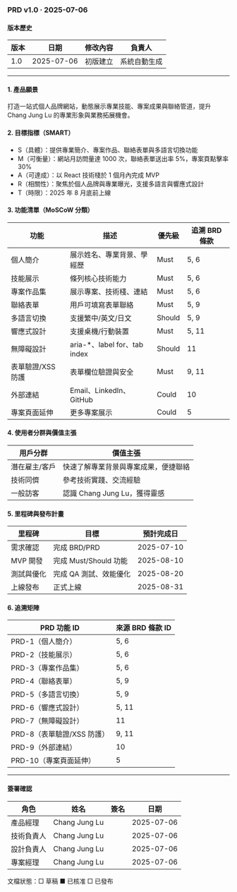### PRD v1.0 ‧ 2025-07-06

#### 版本歷史
| 版本 | 日期 | 修改內容 | 負責人 |
|------|------|----------|--------|
| 1.0  | 2025-07-06 | 初版建立 | 系統自動生成 |

---

#### 1. 產品願景
打造一站式個人品牌網站，動態展示專業技能、專案成果與聯絡管道，提升 Chang Jung Lu 的專業形象與業務拓展機會。

#### 2. 目標指標（SMART）
- S（具體）：提供專業簡介、專案作品、聯絡表單與多語言切換功能
- M（可衡量）：網站月訪問量達 1000 次，聯絡表單送出率 5%，專案頁點擊率 30%
- A（可達成）：以 React 技術棧於 1 個月內完成 MVP
- R（相關性）：聚焦於個人品牌與專業曝光，支援多語言與響應式設計
- T（時限）：2025 年 8 月底前上線

#### 3. 功能清單（MoSCoW 分類）
| 功能 | 描述 | 優先級 | 追溯 BRD 條款 |
|------|------|--------|----------------|
| 個人簡介 | 展示姓名、專業背景、學經歷 | Must | 5, 6 |
| 技能展示 | 條列核心技術能力 | Must | 5, 6 |
| 專案作品集 | 展示專案、技術棧、連結 | Must | 5, 6 |
| 聯絡表單 | 用戶可填寫表單聯絡 | Must | 5, 9 |
| 多語言切換 | 支援繁中/英文/日文 | Should | 5, 9 |
| 響應式設計 | 支援桌機/行動裝置 | Must | 5, 11 |
| 無障礙設計 | aria-*、label for、tab index | Should | 11 |
| 表單驗證/XSS 防護 | 表單欄位驗證與安全 | Must | 9, 11 |
| 外部連結 | Email、LinkedIn、GitHub | Could | 10 |
| 專案頁面延伸 | 更多專案展示 | Could | 5 |

#### 4. 使用者分群與價值主張
| 用戶分群 | 價值主張 |
|----------|----------|
| 潛在雇主/客戶 | 快速了解專業背景與專案成果，便捷聯絡 |
| 技術同儕 | 參考技術實踐、交流經驗 |
| 一般訪客 | 認識 Chang Jung Lu，獲得靈感 |

#### 5. 里程碑與發布計畫
| 里程碑 | 目標 | 預計完成日 |
|--------|------|------------|
| 需求確認 | 完成 BRD/PRD | 2025-07-10 |
| MVP 開發 | 完成 Must/Should 功能 | 2025-08-10 |
| 測試與優化 | 完成 QA 測試、效能優化 | 2025-08-20 |
| 上線發布 | 正式上線 | 2025-08-31 |

#### 6. 追溯矩陣
| PRD 功能 ID | 來源 BRD 條款 ID |
|--------------|------------------|
| PRD-1（個人簡介） | 5, 6 |
| PRD-2（技能展示） | 5, 6 |
| PRD-3（專案作品集） | 5, 6 |
| PRD-4（聯絡表單） | 5, 9 |
| PRD-5（多語言切換） | 5, 9 |
| PRD-6（響應式設計） | 5, 11 |
| PRD-7（無障礙設計） | 11 |
| PRD-8（表單驗證/XSS 防護） | 9, 11 |
| PRD-9（外部連結） | 10 |
| PRD-10（專案頁面延伸） | 5 |

---

#### 簽署確認
| 角色 | 姓名 | 簽名 | 日期 |
|------|------|------|------|
| 產品經理 | Chang Jung Lu | | 2025-07-06 |
| 技術負責人 | Chang Jung Lu | | 2025-07-06 |
| 設計負責人 | Chang Jung Lu | | 2025-07-06 |
| 專案經理 | Chang Jung Lu | | 2025-07-06 |

文檔狀態：□ 草稿  ■ 已核准  □ 已發布 